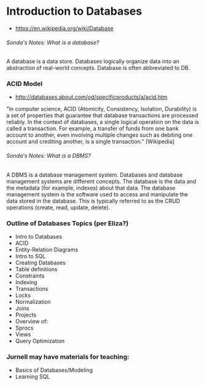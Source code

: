 # Introduction to Databases

* https://en.wikipedia.org/wiki/Database
###### Sonda's Notes:  What is a database?
A database is a data store. Databases logically organize data into an abstraction of real-world concepts.
Database is often abbreviated to DB.

### ACID Model
* http://databases.about.com/od/specificproducts/a/acid.htm

"In computer science, ACID (Atomicity, Consistency, Isolation, Durability) is a set of properties that guarantee that database transactions are processed reliably. In the context of databases, a single logical operation on the data is called a transaction. For example, a transfer of funds from one bank account to another, even involving multiple changes such as debiting one account and crediting another, is a single transaction." [Wikipedia]


###### Sonda's Notes:  What is a DBMS?
A DBMS is a database management system.
Databases and database management systems are different concepts. The database is the data and the metadata (for example, indexes) about that data.
The database management system is the software used to access and manipulate the data stored in the database. This is typically referred to as the CRUD operations (create, read, update, delete).

### Outline of Databases Topics (per Eliza?)
*	Intro to Databases
*	ACID
*	Entity-Relation Diagrams
*	Intro to SQL
*	Creating Databases
*	Table definitions
*	Constraints
*	Indexing
*	Transactions
*	Locks
*	Normalization
*	Joins
*	Projects
*	Overview of:
  * Sprocs
  * Views
  * Query Optimization

### Jurnell may have materials for teaching:
  * Basics of Databases/Modeling
  * Learning SQL
